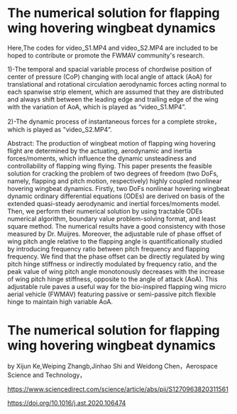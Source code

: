 ﻿# The numerical solution for flapping wing hovering wingbeat dynamics

Here,The codes for video_S1.MP4 and video_S2.MP4 are included to be hoped to contribute or promote the FWMAV community's research.

1)-The temporal and spacial variable process of chordwise position of center of pressure (CoP) changing with local angle of attack (AoA) for translational and rotational circulation aerodynamic forces acting normal to each spanwise strip element, which are assumed that they are distributed and always shift between the leading edge and trailing edge of the wing with the variation of AoA, which is played as “video_S1.MP4”. 

2)-The dynamic process of instantaneous forces for a complete stroke，which is played as "video_S2.MP4”.


Abstract: The production of wingbeat motion of flapping wing hovering flight are determined by the actuating, aerodynamic and inertia forces/moments, which influence the dynamic unsteadiness and controllability of flapping wing flying. This paper presents the feasible solution for cracking the problem of two degrees of freedom (two DoFs, namely, flapping and pitch motion, respectively) highly coupled nonlinear hovering wingbeat dynamics. Firstly, two DoFs nonlinear hovering wingbeat dynamic ordinary differential equations (ODEs) are derived on basis of the extended quasi-steady aerodynamic and inertial forces/moments model. Then, we perform their numerical solution by using tractable ODEs numerical algorithm, boundary value problem-solving format, and least square method. The numerical results have a good consistency with those measured by Dr. Muijres. Moreover, the adjustable rule of phase offset of wing pitch angle relative to the flapping angle is quantificationally studied by introducing frequency ratio between pitch frequency and flapping frequency. We find that the phase offset can be directly regulated by wing pitch hinge stiffness or indirectly modulated by frequency ratio, and the peak value of wing pitch angle monotonously decreases with the increase of wing pitch hinge stiffness, opposite to the angle of attack (AoA). This adjustable rule paves a useful way for the bio-inspired flapping wing micro aerial vehicle (FWMAV) featuring passive or semi-passive pitch flexible hinge to maintain high variable AoA.


# The numerical solution for flapping wing hovering wingbeat dynamics

by Xijun Ke,Weiping Zhangb,Jinhao Shi and Weidong Chen，Aerospace Science and Technology，

https://www.sciencedirect.com/science/article/abs/pii/S1270963820311561

https://doi.org/10.1016/j.ast.2020.106474